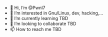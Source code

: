 - 👋 Hi, I’m @PwnI7
- 👀 I’m interested in Gnu/Linux, dev, hacking,...
- 🌱 I’m currently learning TBD
- 💞️ I’m looking to collaborate TBD
- 📫 How to reach me TBD

<!---
PwnI7/PwnI7 is a ✨ special ✨ repository because its `README.md` (this file) appears on your GitHub profile.
You can click the Preview link to take a look at your changes.
--->
